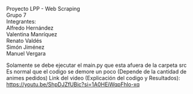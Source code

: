 Proyecto LPP - Web Scraping  
Grupo 7  
Integrantes:   
Alfredo Hernández  
Valentina Manríquez  
Renato Valdés  
Simón Jiménez  
Manuel Vergara  
  
Solamente se debe ejecutar el main.py que esta afuera de la carpeta src  
Es normal que el codigo se demore un poco (Depende de la cantidad de animes pedidos)
Link del video (Explicación del codigo y Resultados): https://youtu.be/ShpDJZfUBic?si=1A0HEiWqpFhlo-xq